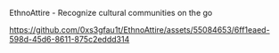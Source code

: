 EthnoAttire - Recognize cultural communities on the go



https://github.com/0xs3gfau1t/EthnoAttire/assets/55084653/6ff1eaed-598d-45d6-8611-875c2eddd314


